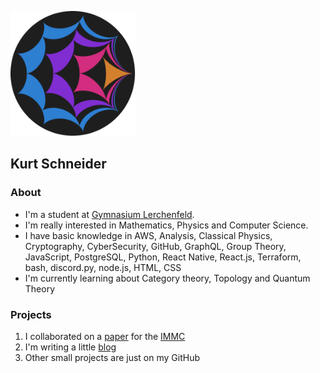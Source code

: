 <img src="images/profilepicture.png" alt="profilepicture" width="200"></img>

## Kurt Schneider

### About
<ul>
  <li> I'm a student at <a href="https://www.gyle.de">Gymnasium Lerchenfeld</a>. <br></li>
  <li> I'm really interested in Mathematics, Physics and Computer Science. <br></li>
  <li> I have basic knowledge in AWS, Analysis, Classical Physics, Cryptography, CyberSecurity, GitHub, GraphQL, Group Theory, JavaScript, PostgreSQL, Python, React Native, React.js, Terraform, bash, discord.py, node.js, HTML, CSS <br></li>
  <li> I'm currently learning about Category theory, Topology and Quantum Theory </li>
</ul>

### Projects
<ol>
  <li>I collaborated on a <a href="https://www.gyle.de/wordpress/media/2021/05/IMMC_GymnasiumLerchenfeld_2.pdf">paper</a> for the <a href="https://www.immchallenge.org/">IMMC</a></li>
  <li>I'm writing a little <a href="https://kurtschneider0.github.io/">blog</a>
  <li>Other small projects are just on my GitHub
</ol>
<!--
**KurtSchneider0/kurtschneider0** is a ✨ _special_ ✨ repository because its `README.md` (this file) appears on your GitHub profile.

Here are some ideas to get you started:

- 🔭 I’m currently working on ...
- 🌱 I’m currently learning ...
- 👯 I’m looking to collaborate on ...
- 🤔 I’m looking for help with ...
- 💬 Ask me about ...
- 📫 How to reach me: ...
- 😄 Pronouns: ...
- ⚡ Fun fact: ...
-->
